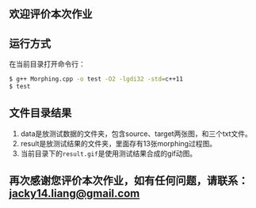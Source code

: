 ## 欢迎评价本次作业

## 运行方式

在当前目录打开命令行：

```bash
$ g++ Morphing.cpp -o test -O2 -lgdi32 -std=c++11
$ test
```



## 文件目录结果

1. data是放测试数据的文件夹，包含source、target两张图，和三个txt文件。
2. result是放测试结果的文件夹，里面存有13张morphing过程图。
3. 当前目录下的`result.gif`是使用测试结果合成的gif动图。



## 再次感谢您评价本次作业，如有任何问题，请联系：jacky14.liang@gmail.com